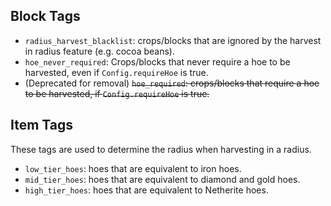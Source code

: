 ## Block Tags

- `radius_harvest_blacklist`: crops/blocks that are ignored by the harvest in radius feature (e.g.
  cocoa beans).
- `hoe_never_required`: Crops/blocks that never require a hoe to be harvested, even if `Config.requireHoe` is true.
- (Deprecated for removal) ~~`hoe_required`: crops/blocks that require a hoe to be harvested, if `Config.requireHoe` is true.~~

## Item Tags

These tags are used to determine the radius when harvesting in a radius.

- `low_tier_hoes`: hoes that are equivalent to iron hoes.
- `mid_tier_hoes`: hoes that are equivalent to diamond and gold hoes.
- `high_tier_hoes`: hoes that are equivalent to Netherite hoes.
